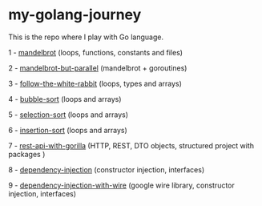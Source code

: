 # my-golang-journey

This is the repo where I play with Go language.

1 - [mandelbrot](mandelbrot) (loops, functions, constants and files)

2 - [mandelbrot-but-parallel](mandelbrot-but-parallel) (mandelbrot + goroutines)

3 - [follow-the-white-rabbit](follow-the-white-rabbit) (loops, types and arrays)

4 - [bubble-sort](bubble-sort) (loops and arrays)

5 - [selection-sort](selection-sort) (loops and arrays)

6 - [insertion-sort](insertion-sort) (loops and arrays)

7 - [rest-api-with-gorilla](rest-api-with-gorilla) (HTTP, REST, DTO objects, structured project with packages )

8 - [dependency-injection](dependency-injection) (constructor injection, interfaces)

9 - [dependency-injection-with-wire](dependency-injection-with-wire) (google wire library, constructor injection, interfaces)



